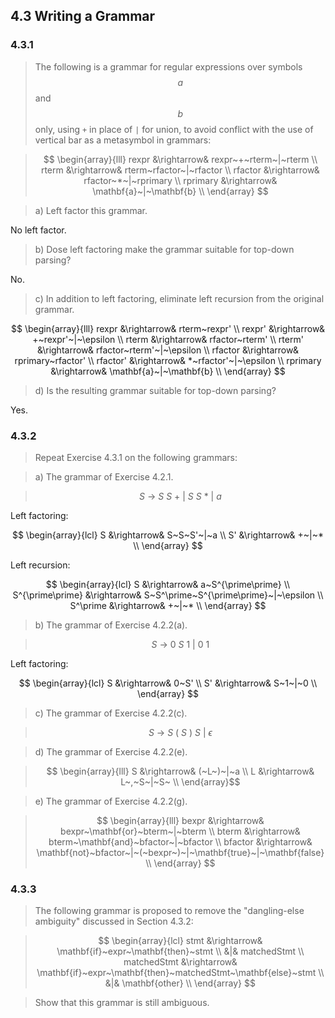 ## 4.3 Writing a Grammar

### 4.3.1

> The following is a grammar for regular expressions over symbols $$a$$ and $$b$$ only, using `+` in place of `|` for union, to avoid conflict with the use of vertical bar as a metasymbol in grammars:

> $$
\begin{array}{lll}
rexpr &\rightarrow& rexpr~+~rterm~|~rterm \\
rterm &\rightarrow& rterm~rfactor~|~rfactor \\
rfactor &\rightarrow& rfactor~*~|~rprimary \\
rprimary &\rightarrow& \mathbf{a}~|~\mathbf{b} \\
\end{array}
$$

> a) Left factor this grammar.

No left factor.

> b) Dose left factoring make the grammar suitable for top-down parsing?

No.

> c) In addition to left factoring, eliminate left recursion from the original grammar.

$$
\begin{array}{lll}
rexpr &\rightarrow& rterm~rexpr' \\
rexpr' &\rightarrow& +~rexpr'~|~\epsilon \\
rterm &\rightarrow& rfactor~rterm' \\
rterm' &\rightarrow& rfactor~rterm'~|~\epsilon \\
rfactor &\rightarrow& rprimary~rfactor' \\
rfactor' &\rightarrow& *~rfactor'~|~\epsilon \\
rprimary &\rightarrow& \mathbf{a}~|~\mathbf{b} \\
\end{array}
$$

> d) Is the resulting grammar suitable for top-down parsing?

Yes.

### 4.3.2

> Repeat Exercise 4.3.1 on the following grammars:

> a) The grammar of Exercise 4.2.1.

> $$
S~\rightarrow~S~S~+~|~S~S~*~|~a$$

Left factoring:

$$
\begin{array}{lcl}
S &\rightarrow& S~S~S'~|~a \\
S' &\rightarrow& +~|~* \\
\end{array}
$$

Left recursion:

$$
\begin{array}{lcl}
S &\rightarrow& a~S^{\prime\prime} \\
S^{\prime\prime} &\rightarrow& S~S^\prime~S^{\prime\prime}~|~\epsilon \\
S^\prime &\rightarrow& +~|~* \\
\end{array}
$$

> b) The grammar of Exercise 4.2.2(a).

> $$
S~\rightarrow~0~S~1~|~0~1$$

Left factoring:

$$
\begin{array}{lcl}
S &\rightarrow& 0~S' \\
S' &\rightarrow& S~1~|~0 \\
\end{array}
$$

> c) The grammar of Exercise 4.2.2(c).

> $$
S~\rightarrow~S~(~S~)~S~|~\epsilon$$

> d) The grammar of Exercise 4.2.2(e).

> $$
\begin{array}{lll}
S &\rightarrow& (~L~)~|~a \\
L &\rightarrow& L~,~S~|~S~ \\
\end{array}$$

> e) The grammar of Exercise 4.2.2(g).

> $$
\begin{array}{lll}
bexpr &\rightarrow& bexpr~\mathbf{or}~bterm~|~bterm \\
bterm &\rightarrow& bterm~\mathbf{and}~bfactor~|~bfactor \\
bfactor &\rightarrow& \mathbf{not}~bfactor~|~(~bexpr~)~|~\mathbf{true}~|~\mathbf{false} \\
\end{array}
$$

### 4.3.3

> The following grammar is proposed to remove the "dangling-else ambiguity" discussed in Section 4.3.2:

> $$
\begin{array}{lcl}
stmt &\rightarrow& \mathbf{if}~expr~\mathbf{then}~stmt \\
&|& matchedStmt \\
matchedStmt &\rightarrow& \mathbf{if}~expr~\mathbf{then}~matchedStmt~\mathbf{else}~stmt \\
&|& \mathbf{other} \\
\end{array}
$$

> Show that this grammar is still ambiguous.


